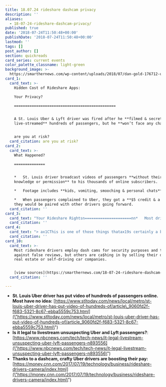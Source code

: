```yaml
---
title: 18.07.24 rideshare dashcam privacy
description: ''
aliases:
  - 18-07-24-rideshare-dashcam-privacy/
published: true
date: '2018-07-24T11:50:48+00:00'
publishDate: '2018-07-24T11:50:48+00:00'
lastmod: ''
tags: []
post_author: []
section: quickreads
card_series: current events
color_palette_classname: light-green
background_image: >-
  https://smarthernews.com/wp-content/uploads/2018/07/dan-gold-176712-unsplash-scaled.jpg
card_1:
  card_text: >-
    Hidden Cost of Rideshare Apps:  

    Your Privacy?

    ==============================================


    A St. Louis Uber & Lyft driver was fired after he **filmed & secretly
    live-streamed** hundreds of passengers, but he **won’t face any charges**.


    are you at risk?
  card_citation: are you at risk?
card_2:
  card_text: >-
    What Happened?

    ==============


    *   St. Louis driver broadcast videos of passengers **without their
    knowledge or permission** to his thousands of online subscribers.

    *   Footage includes **kids, vomiting, smooching & personal chats**.

    *   When passengers complained to Uber, they got a **$5 credit & a promise**
    they would be paired with other drivers going forward.
  card_citation: ''
card_3:
  card_text: "Your Rideshare Rightsn=====================nn*   Most drivers are independent contractors and own their cars.n*   Laws have yet to catch up with technology and differ state to state (& sometimes by locality).n*   In most states, it’s legal to secretly record you b/c you don’t have a ax1C**reasonable expectation of privacy**ax1D in someone else’s car AND consent is only required from one party (ie: the recorder)."
  card_citation: ''
card_4:
  card_text: "> ax1CThis is one of those things thatax19s certainly a breach of our norms, but the law might not be a great way to take care of that yet…. That could change if the law evolves, but itax19s moving pretty slow when it comes to this technology.”n> n> Chip Stewart, journalism professor at Texas Christian University, who studied the privacy implications of live streaming technology and the right to record."
  card_citation: ''
card_10:
  card_text: >-
    Most rideshare drivers employ dash cams for security purposes and to protect
    against false reviews, but others are ca$hing in by selling their data to
    real estate or self-driving car companies.


    [view sources](https://smarthernews.com/18-07-24-rideshare-dashcam-privacy/)
  card_citation: ''

---
```

*   **St. Louis Uber driver has put video of hundreds of passengers online. Most have no idea:** [https://www.stltoday.com/news/local/metro/st-louis-uber-driver-has-put-video-of-hundreds-of/article\_9060fd2f-f683-5321-8c67-ebba5559c753.html](\"https://www.stltoday.com/news/local/metro/st-louis-uber-driver-has-put-video-of-hundreds-of/article_9060fd2f-f683-5321-8c67-ebba5559c753.html\")
*   **Is it legal to livestream unsuspecting Uber and Lyft passengers?**:  
    [https://www.nbcnews.com/tech/tech-news/it-legal-livestream-unsuspecting-uber-lyft-passengers-n893556](\"https://www.nbcnews.com/tech/tech-news/it-legal-livestream-unsuspecting-uber-lyft-passengers-n893556\")
*   **Thanks to a dashcam, crafty Uber drivers are boosting their pay:** [https://money.cnn.com/2017/07/19/technology/business/rideshare-drivers-camera/index.html](\"https://money.cnn.com/2017/07/19/technology/business/rideshare-drivers-camera/index.html\")